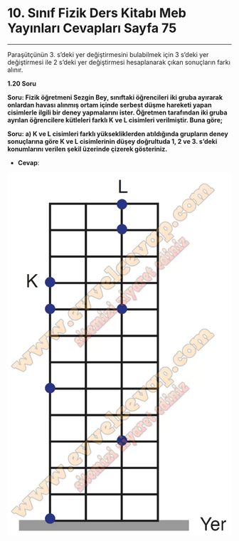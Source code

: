 # 10. Sınıf Fizik Ders Kitabı Meb Yayınları Cevapları Sayfa 75

---

Paraşütçünün 3. s’deki yer değiştirmesini bulabilmek için 3 s’deki yer değiştirmesi ile 2 s’deki yer değiştirmesi hesaplanarak çıkan sonuçların farkı alınır.

**1.20 Soru**

**Soru: Fizik öğretmeni Sezgin Bey, sınıftaki öğrencileri iki gruba ayırarak onlardan havası alınmış ortam içinde serbest düşme hareketi yapan cisimlerle ilgili bir deney yapmalarını ister. Öğretmen tarafından iki gruba ayrılan öğrencilere kütleleri farklı K ve L cisimleri verilmiştir. Buna göre;**

**Soru: a) K ve L cisimleri farklı yüksekliklerden atıldığında grupların deney sonuçlarına göre K ve L cisimlerinin düşey doğrultuda 1, 2 ve 3. s’deki konumlarını verilen şekil üzerinde çizerek gösteriniz.**

-   **Cevap**:

![Image 1](./image_1.webp)
